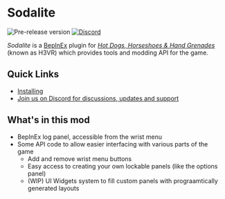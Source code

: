 # Sodalite
![Pre-release version](https://img.shields.io/github/v/release/Deli-Collective/H3ModdingToolkit?include_prereleases&label=pre-release&style=flat-square) [![Discord](https://img.shields.io/discord/777351065950879744?label=&logo=discord&logoColor=ffffff&color=7389D8&labelColor=6A7EC2&style=flat-square)](https://discord.gg/g8xeFyt42j)

_Sodalite_ is a [BepInEx](https://github.com/BepInEx/BepInEx) plugin for *[Hot Dogs, Horseshoes & Hand Grenades](https://store.steampowered.com/app/450540/Hot_Dogs_Horseshoes__Hand_Grenades/)* (known as H3VR) which provides tools and modding API for the game.

## Quick Links
- [Installing](https://github.com/Deli-Counter/H3ModdingToolkit/wiki/Installation)
- [Join us on Discord for discussions, updates and support](https://discord.gg/g8xeFyt42j)

## What's in this mod
- BepInEx log panel, accessible from the wrist menu
- Some API code to allow easier interfacing with various parts of the game
  - Add and remove wrist menu buttons
  - Easy access to creating your own lockable panels (like the options panel)
  - (WIP) UI Widgets system to fill custom panels with prograamtically generated layouts

